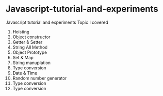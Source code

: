 # Javascript-tutorial-and-experiments
Javascript tutorial and experiments
Topic I covered
1) Hoisting
2) Object constructor
3) Getter & Setter
4) String All Method
5) Object Prototype
6) Set & Map
7) String manuplation
8) Type conversion
9) Date & Time
10) Random number generator
8) Type conversion
8) Type conversion